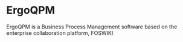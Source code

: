 ErgoQPM
=======

ErgoQPM is a Business Process Management software based on the enterprise collaboration platform, FOSWIKI